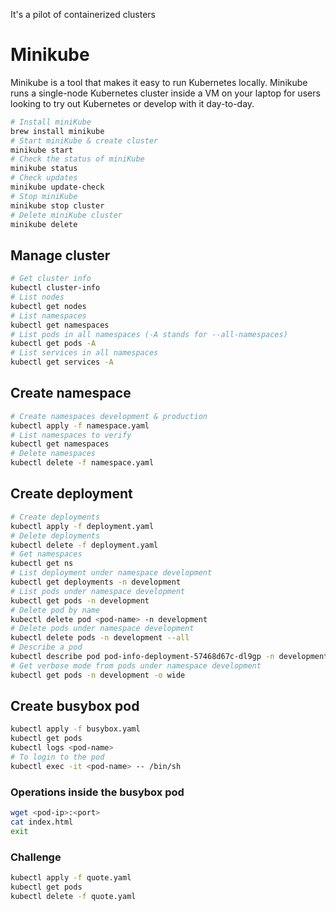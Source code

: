 It's a pilot of containerized clusters

# Minikube

Minikube is a tool that makes it easy to run Kubernetes locally. Minikube runs a single-node Kubernetes cluster inside a
VM on your laptop for users looking to try out Kubernetes or develop with it day-to-day.

```zsh
# Install miniKube
brew install minikube
# Start miniKube & create cluster
minikube start
# Check the status of miniKube
minikube status
# Check updates
minikube update-check
# Stop miniKube
minikube stop cluster
# Delete miniKube cluster
minikube delete
```

## Manage cluster

```zsh
# Get cluster info
kubectl cluster-info
# List nodes
kubectl get nodes
# List namespaces
kubectl get namespaces 
# List pods in all namespaces (-A stands for --all-namespaces)
kubectl get pods -A
# List services in all namespaces 
kubectl get services -A 
```

## Create namespace

```zsh
# Create namespaces development & production
kubectl apply -f namespace.yaml
# List namespaces to verify
kubectl get namespaces
# Delete namespaces 
kubectl delete -f namespace.yaml
```

## Create deployment

```zsh
# Create deployments
kubectl apply -f deployment.yaml
# Delete deployments
kubectl delete -f deployment.yaml
# Get namespaces
kubectl get ns
# List deployment under namespace development
kubectl get deployments -n development
# List pods under namespace development
kubectl get pods -n development
# Delete pod by name
kubectl delete pod <pod-name> -n development
# Delete pods under namespace development
kubectl delete pods -n development --all
# Describe a pod
kubectl describe pod pod-info-deployment-57468d67c-dl9gp -n development
# Get verbose mode from pods under namespace development
kubectl get pods -n development -o wide
```

## Create busybox pod

```zsh
kubectl apply -f busybox.yaml
kubectl get pods
kubectl logs <pod-name>
# To login to the pod
kubectl exec -it <pod-name> -- /bin/sh
```

### Operations inside the busybox pod

```zsh
wget <pod-ip>:<port>
cat index.html
exit
```
### Challenge 
```zsh
kubectl apply -f quote.yaml
kubectl get pods
kubectl delete -f quote.yaml
```
